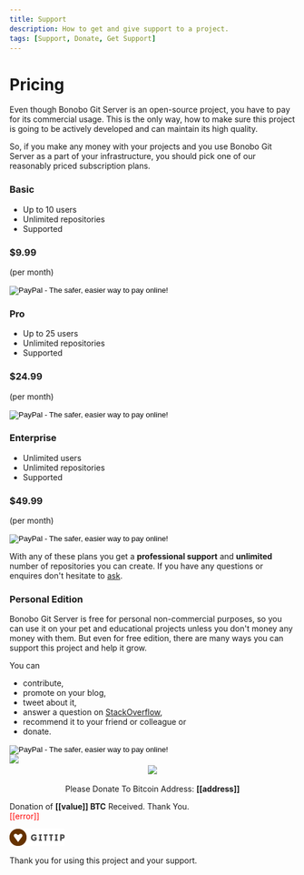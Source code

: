 ```yaml
---
title: Support
description: How to get and give support to a project.
tags: [Support, Donate, Get Support]
---
```


Pricing
=============================

Even though Bonobo Git Server is an open-source project, you have to pay for its commercial usage. This is the only way, how to make sure this project is going to be actively developed and can maintain its high quality. 

So, if you make any money with your projects and you use Bonobo Git Server as a part of your infrastructure, you should pick one of our reasonably priced subscription plans.

<div class="pricing subscriptions row-fluid thumbnails">
  <div class="basic span4 thumbnail">
    <h3>Basic</h3>
    <ul>
      <li>Up to 10 users</li>
      <li>Unlimited repositories</li>
      <li>Supported</li>
    </ul>
    <h3 class="price">$9.99</h3>
    <p class="muted">(per month)</p>
    <form action="https://www.paypal.com/cgi-bin/webscr" method="post" target="_top">
      <input type="hidden" name="cmd" value="_s-xclick">
      <input type="hidden" name="hosted_button_id" value="5E5ALN3NQ3ZBL">
      <input type="image" src="https://www.paypalobjects.com/en_US/i/btn/btn_subscribeCC_LG.gif" border="0" name="submit" alt="PayPal - The safer, easier way to pay online!">
      <img alt="" border="0" src="https://www.paypalobjects.com/en_US/i/scr/pixel.gif" width="1" height="1">
    </form>
  </div>

  <div class="pro span4 thumbnail">
    <h3>Pro</h3>
    <ul>
      <li>Up to 25 users</li>
      <li>Unlimited repositories</li>
      <li>Supported</li>
    </ul>
    <h3 class="price">$24.99</h3>
    <p class="muted">(per month)</p>
    <form action="https://www.paypal.com/cgi-bin/webscr" method="post" target="_top">
      <input type="hidden" name="cmd" value="_s-xclick">
      <input type="hidden" name="hosted_button_id" value="8UAL7M4KRB2YE">
      <input type="image" src="https://www.paypalobjects.com/en_US/i/btn/btn_subscribeCC_LG.gif" border="0" name="submit" alt="PayPal - The safer, easier way to pay online!">
      <img alt="" border="0" src="https://www.paypalobjects.com/en_US/i/scr/pixel.gif" width="1" height="1">
    </form>  
  </div>

  <div class="enterprise span4 thumbnail">
    <h3>Enterprise</h3>
    <ul>
      <li>Unlimited users</li>
      <li>Unlimited repositories</li>
      <li>Supported</li>
    </ul>
    <h3 class="price">$49.99</h3>
    <p class="muted">(per month)</p>
    <form action="https://www.paypal.com/cgi-bin/webscr" method="post" target="_top">
      <input type="hidden" name="cmd" value="_s-xclick">
      <input type="hidden" name="hosted_button_id" value="L8M4MKAP6XBQA">
      <input type="image" src="https://www.paypalobjects.com/en_US/i/btn/btn_subscribeCC_LG.gif" border="0" name="submit" alt="PayPal - The safer, easier way to pay online!">
      <img alt="" border="0" src="https://www.paypalobjects.com/en_US/i/scr/pixel.gif" width="1" height="1">
    </form>
  </div>
</div>

With any of these plans you get a **professional support** and **unlimited** number of repositories you can create. If you have any questions or enquires don't hesitate to <a href="mailto:&#106;&#097;&#107;&#117;&#098;&#046;&#099;&#104;&#111;&#100;&#111;&#117;&#110;&#115;&#107;&#121;&#064;&#103;&#109;&#097;&#105;&#108;&#046;&#099;&#111;&#109;">ask</a>.

### Personal Edition

Bonobo Git Server is free for personal non-commercial purposes, so you can use it on your pet and educational projects unless you don't money any money with them. But even for free edition, there are many ways you can support this project and help it grow.

You can

* contribute,
* promote on your blog,
* tweet about it,
* answer a question on [StackOverflow](http://stackoverflow.com),
* recommend it to your friend or colleague or
* donate.

<div class="donations row-fluid">
  <div class="paypal span3">
    <form action="https://www.paypal.com/cgi-bin/webscr" method="post" target="_top" class="text-center">
        <input type="hidden" name="cmd" value="_s-xclick">
        <input type="hidden" name="hosted_button_id" value="LDBBJBMZX7FN2">
        <input type="image" src="https://www.paypalobjects.com/en_US/i/btn/btn_donateCC_LG.gif" border="0" name="submit" alt="PayPal - The safer, easier way to pay online!">
        <img alt="" border="0" src="https://www.paypalobjects.com/en_US/i/scr/pixel.gif" width="1" height="1">
    </form>
  </div>
  <div class="blockchain-btn span6" data-address="1NJUB7ZhsCSfz3p9VwwVgi7nPyByF3dhPP" data-shared="false">
    <div class="blockchain stage-begin">
        <img src="https://blockchain.info//Resources/buttons/donate_64.png"/>
    </div>
    <div class="blockchain stage-loading" style="text-align:center">
        <img src="https://blockchain.info//Resources/loading-large.gif"/>
    </div>
    <div class="blockchain stage-ready">
         <p align="center">Please Donate To Bitcoin Address: <b>[[address]]</b></p>
         <p align="center" class="qr-code"></p>
    </div>
    <div class="blockchain stage-paid">
         Donation of <b>[[value]] BTC</b> Received. Thank You.
    </div>
    <div class="blockchain stage-error">
        <font color="red">[[error]]</font>
    </div>
  </div>
  <div class="gittip span3">
    <p><a href="https://www.gittip.com/jakubgarfield/"><img src="/resources/img/gittip.png" /></a></p>
  </div>
</div>

Thank you for using this project and your support.
